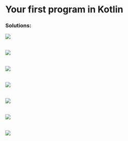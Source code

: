 # Your first program in Kotlin

### Solutions:

   <div><img src="\images\exercicio1.png" align="center"></img></div></br></br>
   <div><img src="\images\exercicio2.png" align="center"></img></div></br></br>
   <div><img src="\images\exercicio3.png" align="center"></img></div></br></br>
   <div><img src="\images\exercicio4.png" align="center"></img></div></br></br>
   <div><img src="\images\exercicio5.png" align="center"></img></div></br></br>
   <div><img src="\images\exercicio6.png" align="center"></img></div></br></br>
   <div><img src="\images\exercicio7.png" align="center"></img></div></br></br>
   
   
